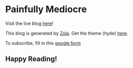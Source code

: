 # Painfully Mediocre

Visit the live blog [here](arasyidi.netlify.app)!

This blog is generated by [Zola](https://www.getzola.org/). Get the theme (hyde) [here](https://github.com/getzola/hyde).

To subscribe, fill in this [google form](https://forms.gle/F6tjxsaocscHJ3LR8)

## Happy Reading!

